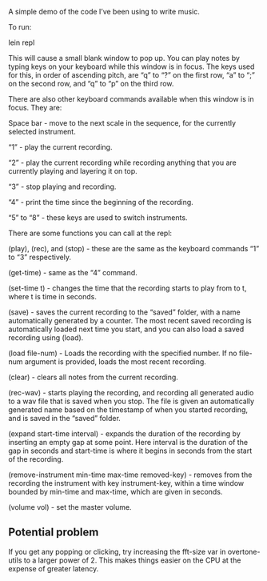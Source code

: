 A simple demo of the code I’ve been using to write music.

To run:

lein repl

This will cause a small blank window to pop up. You can play notes by typing keys on your keyboard while this window is in focus. The keys used for this, in order of ascending pitch, are “q” to “?” on the first row, “a” to “;” on the second row, and  “q” to “p” on the third row.

There are also other keyboard commands available when this window is in focus. They are:

Space bar - move to the next scale in the sequence, for the currently selected instrument.

“1” - play the current recording.

“2” - play the current recording while recording anything that you are currently playing and layering it on top.

“3” - stop playing and recording.

“4” - print the time since the beginning of the recording.

“5” to “8” - these keys are used to switch instruments.

There are some functions you can call at the repl:

(play), (rec), and (stop) - these are the same as the keyboard commands “1” to “3” respectively.

(get-time) - same as the “4” command.

(set-time t) - changes the time that the recording starts to play from to t, where t is time in seconds.

(save) - saves the current recording to the “saved” folder, with a name automatically generated by a counter. The most recent saved recording is automatically loaded next time you start, and you can also load a saved recording using (load).

(load file-num) - Loads the recording with the specified number. If no file-num argument is provided, loads the most recent recording.

(clear) - clears all notes from the current recording.

(rec-wav) - starts playing the recording, and recording all generated audio to a wav file that is saved when you stop. The file is given an automatically generated name based on the timestamp of when you started recording, and is saved in the “saved” folder.

(expand start-time interval) - expands the duration of the recording by inserting an empty gap at some point. Here interval is the duration of the gap in seconds and start-time is where it begins in seconds from the start of the recording.

(remove-instrument min-time max-time removed-key) - removes from the recording the instrument with key instrument-key, within a time window bounded by min-time and max-time, which are given in seconds.

(volume vol) - set the master volume.

## Potential problem

If you get any popping or clicking, try increasing the fft-size var in overtone-utils to a larger power of 2. This makes things easier on the CPU at the expense of greater latency.
